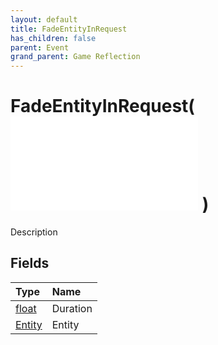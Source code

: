 ```yaml
---
layout: default
title: FadeEntityInRequest
has_children: false
parent: Event
grand_parent: Game Reflection
---
```

# FadeEntityInRequest( ![ EntityEventBase ](/game-reflection/events/entity_event_base.md) )
Description 

## Fields
| Type | Name |
|:-------------|:--------------|
| [float](/game-reflection/components/float.md) | Duration |
| [Entity](/game-reflection/classes/entity.md) | Entity |
